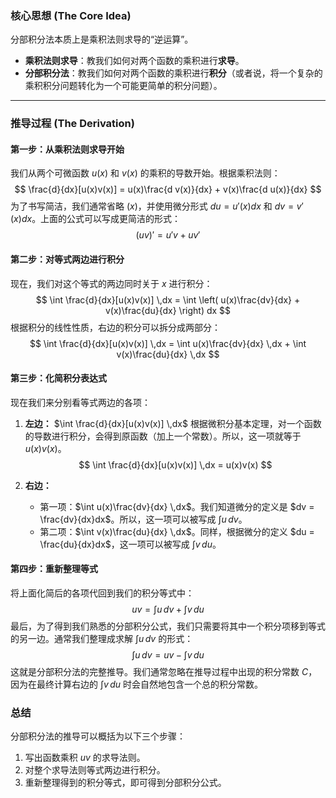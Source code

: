 ### 核心思想 (The Core Idea)

分部积分法本质上是乘积法则求导的“逆运算”。

*   **乘积法则求导**：教我们如何对两个函数的乘积进行**求导**。
*   **分部积分法**：教我们如何对两个函数的乘积进行**积分**（或者说，将一个复杂的乘积积分问题转化为一个可能更简单的积分问题）。

---

### 推导过程 (The Derivation)

#### 第一步：从乘积法则求导开始

我们从两个可微函数 $u(x)$ 和 $v(x)$ 的乘积的导数开始。根据乘积法则：
$$ \frac{d}{dx}[u(x)v(x)] = u(x)\frac{d v(x)}{dx} + v(x)\frac{d u(x)}{dx} $$
为了书写简洁，我们通常省略 $(x)$，并使用微分形式 $du = u'(x)dx$ 和 $dv = v'(x)dx$。上面的公式可以写成更简洁的形式：
$$ (uv)' = u'v + uv' $$

#### 第二步：对等式两边进行积分

现在，我们对这个等式的两边同时关于 $x$ 进行积分：
$$ \int \frac{d}{dx}[u(x)v(x)] \,dx = \int \left( u(x)\frac{dv}{dx} + v(x)\frac{du}{dx} \right) dx $$
根据积分的线性性质，右边的积分可以拆分成两部分：
$$ \int \frac{d}{dx}[u(x)v(x)] \,dx = \int u(x)\frac{dv}{dx} \,dx + \int v(x)\frac{du}{dx} \,dx $$

#### 第三步：化简积分表达式

现在我们来分别看等式两边的各项：

1.  **左边：** $\int \frac{d}{dx}[u(x)v(x)] \,dx$
    根据微积分基本定理，对一个函数的导数进行积分，会得到原函数（加上一个常数）。所以，这一项就等于 $u(x)v(x)$。
    $$ \int \frac{d}{dx}[u(x)v(x)] \,dx = u(x)v(x) $$

2.  **右边：**
    *   第一项：$\int u(x)\frac{dv}{dx} \,dx$。我们知道微分的定义是 $dv = \frac{dv}{dx}dx$。所以，这一项可以被写成 $\int u \,dv$。
    *   第二项：$\int v(x)\frac{du}{dx} \,dx$。同样，根据微分的定义 $du = \frac{du}{dx}dx$，这一项可以被写成 $\int v \,du$。

#### 第四步：重新整理等式

将上面化简后的各项代回到我们的积分等式中：
$$ uv = \int u \,dv + \int v \,du $$
最后，为了得到我们熟悉的分部积分公式，我们只需要将其中一个积分项移到等式的另一边。通常我们整理成求解 $\int u \,dv$ 的形式：
$$ \int u \,dv = uv - \int v \,du $$
这就是分部积分法的完整推导。我们通常忽略在推导过程中出现的积分常数 $C$，因为在最终计算右边的 $\int v \,du$ 时会自然地包含一个总的积分常数。

### 总结

分部积分法的推导可以概括为以下三个步骤：
1.  写出函数乘积 $uv$ 的求导法则。
2.  对整个求导法则等式两边进行积分。
3.  重新整理得到的积分等式，即可得到分部积分公式。